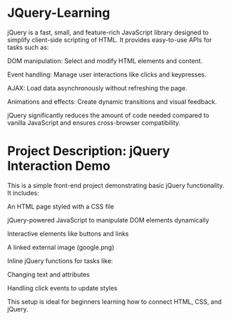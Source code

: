 # JQuery-Learning
jQuery is a fast, small, and feature-rich JavaScript library designed to simplify client-side scripting of HTML. It provides easy-to-use APIs for tasks such as:

DOM manipulation: Select and modify HTML elements and content.

Event handling: Manage user interactions like clicks and keypresses.

AJAX: Load data asynchronously without refreshing the page.

Animations and effects: Create dynamic transitions and visual feedback.

jQuery significantly reduces the amount of code needed compared to vanilla JavaScript and ensures cross-browser compatibility.

# Project Description: jQuery Interaction Demo
This is a simple front-end project demonstrating basic jQuery functionality. It includes:

An HTML page styled with a CSS file

jQuery-powered JavaScript to manipulate DOM elements dynamically

Interactive elements like buttons and links

A linked external image (google.png)

Inline jQuery functions for tasks like:

Changing text and attributes

Handling click events to update styles

This setup is ideal for beginners learning how to connect HTML, CSS, and jQuery.
